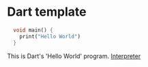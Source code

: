 # Dart template
```dart runnable
  void main() {
    print("Hello World")
  }
```

This is Dart's 'Hello World' program.
[Interpreter](https://dartpad.com)